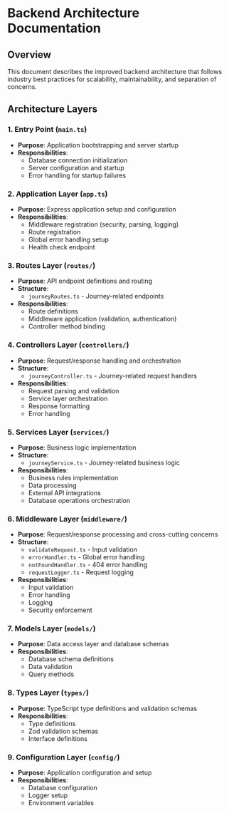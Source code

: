 # Backend Architecture Documentation

## Overview
This document describes the improved backend architecture that follows industry best practices for scalability, maintainability, and separation of concerns.

## Architecture Layers

### 1. **Entry Point** (`main.ts`)
- **Purpose**: Application bootstrapping and server startup
- **Responsibilities**: 
  - Database connection initialization
  - Server configuration and startup
  - Error handling for startup failures

### 2. **Application Layer** (`app.ts`)
- **Purpose**: Express application setup and configuration
- **Responsibilities**:
  - Middleware registration (security, parsing, logging)
  - Route registration
  - Global error handling setup
  - Health check endpoint

### 3. **Routes Layer** (`routes/`)
- **Purpose**: API endpoint definitions and routing
- **Structure**:
  - `journeyRoutes.ts` - Journey-related endpoints
- **Responsibilities**:
  - Route definitions
  - Middleware application (validation, authentication)
  - Controller method binding

### 4. **Controllers Layer** (`controllers/`)
- **Purpose**: Request/response handling and orchestration
- **Structure**:
  - `journeyController.ts` - Journey-related request handlers
- **Responsibilities**:
  - Request parsing and validation
  - Service layer orchestration
  - Response formatting
  - Error handling

### 5. **Services Layer** (`services/`)
- **Purpose**: Business logic implementation
- **Structure**:
  - `journeyService.ts` - Journey-related business logic
- **Responsibilities**:
  - Business rules implementation
  - Data processing
  - External API integrations
  - Database operations orchestration

### 6. **Middleware Layer** (`middleware/`)
- **Purpose**: Request/response processing and cross-cutting concerns
- **Structure**:
  - `validateRequest.ts` - Input validation
  - `errorHandler.ts` - Global error handling
  - `notFoundHandler.ts` - 404 error handling
  - `requestLogger.ts` - Request logging
- **Responsibilities**:
  - Input validation
  - Error handling
  - Logging
  - Security enforcement

### 7. **Models Layer** (`models/`)
- **Purpose**: Data access layer and database schemas
- **Responsibilities**:
  - Database schema definitions
  - Data validation
  - Query methods

### 8. **Types Layer** (`types/`)
- **Purpose**: TypeScript type definitions and validation schemas
- **Responsibilities**:
  - Type definitions
  - Zod validation schemas
  - Interface definitions

### 9. **Configuration Layer** (`config/`)
- **Purpose**: Application configuration and setup
- **Responsibilities**:
  - Database configuration
  - Logger setup
  - Environment variables